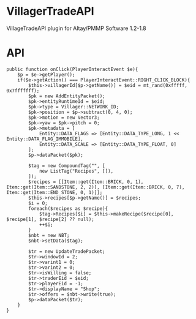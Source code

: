 # VillagerTradeAPI

VillageTradeAPI plugin for Altay/PMMP Software 1.2-1.8

# API


	public function onClick(PlayerInteractEvent $e){
		$p = $e->getPlayer();
		if($e->getAction() === PlayerInteractEvent::RIGHT_CLICK_BLOCK){
			$this->villagerId[$p->getName()] = $eid = mt_rand(0xfffff, 0x7fffffff);
			$pk = new AddEntityPacket();
			$pk->entityRuntimeId = $eid;
			$pk->type = Villager::NETWORK_ID;
			$pk->position = $p->subtract(0, 4, 0);
			$pk->motion = new Vector3;
			$pk->yaw = $pk->pitch = 0;
			$pk->metadata = [
				Entity::DATA_FLAGS => [Entity::DATA_TYPE_LONG, 1 << Entity::DATA_FLAG_IMMOBILE],
				Entity::DATA_SCALE => [Entity::DATA_TYPE_FLOAT, 0]
			];
			$p->dataPacket($pk);

			$tag = new CompoundTag("", [
				new ListTag("Recipes", []),
			]);
			$recipes = [[Item::get(Item::BRICK, 0, 1), Item::get(Item::SANDSTONE, 2, 2)], [Item::get(Item::BRICK, 0, 7), Item::get(Item::END_STONE, 0, 1)]];
			$this->recipes[$p->getName()] = $recipes;
			$i = 0;
			foreach($recipes as $recipe){
				$tag->Recipes[$i] = $this->makeRecipe($recipe[0], $recipe[1], $recipe[2] ?? null);
				++$i;
			}
			$nbt = new NBT;
			$nbt->setData($tag);

			$tr = new UpdateTradePacket;
			$tr->windowId = 2;
			$tr->varint1 = 0;
			$tr->varint2 = 0;
			$tr->isWilling = false;
			$tr->traderEid = $eid;
			$tr->playerEid = -1;
			$tr->displayName = "Shop";
			$tr->offers = $nbt->write(true);
			$p->dataPacket($tr);
		}
	}
